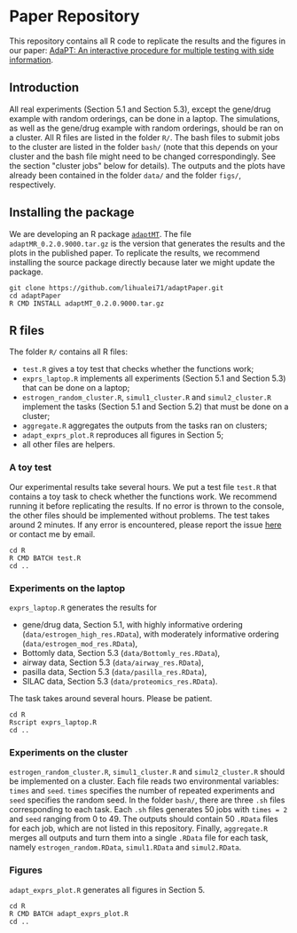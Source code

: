 # Paper Repository

This repository contains all R code to replicate the results and the figures in our paper: [AdaPT: An interactive procedure for multiple testing with side information](https://arxiv.org/abs/1609.06035). 

## Introduction
All real experiments (Section 5.1 and Section 5.3), except the gene/drug example with random orderings, can be done in a laptop. The simulations, as well as the gene/drug example with random orderings, should be ran on a cluster. All R files are listed in the folder `R/`. The bash files to submit jobs to the cluster are listed in the folder `bash/` (note that this depends on your cluster and the bash file might need to be changed correspondingly. See the section "cluster jobs" below for details). The outputs and the plots have already been contained in the folder `data/` and the folder `figs/`, respectively. 

## Installing the package
We are developing an R package [`adaptMT`](https://github.com/lihualei71/adaptMT). The file `adaptMR_0.2.0.9000.tar.gz` is the version that generates the results and the plots in the published paper. To replicate the results, we recommend installing the source package directly because later we might update the package. 

```
git clone https://github.com/lihualei71/adaptPaper.git
cd adaptPaper
R CMD INSTALL adaptMT_0.2.0.9000.tar.gz
```

## R files
The folder `R/` contains all R files:

- `test.R` gives a toy test that checks whether the functions work;
- `exprs_laptop.R` implements all experiments (Section 5.1 and Section 5.3) that can be done on a laptop;
- `estrogen_random_cluster.R`, `simul1_cluster.R` and `simul2_cluster.R` implement the tasks (Section 5.1 and Section 5.2) that must be done on a cluster;
- `aggregate.R` aggregates the outputs from the tasks ran on clusters;
- `adapt_exprs_plot.R` reproduces all figures in Section 5;
- all other files are helpers.

### A toy test
Our experimental results take several hours. We put a test file `test.R` that contains a toy task to check whether the functions work.
We recommend running it before replicating the results. If no error is thrown to the console, the other files should be implemented without problems. The test takes around 2 minutes. If any error is encountered, please report the issue [here](https://github.com/lihualei71/adaptPaper/issues) or contact me by email. 

```
cd R
R CMD BATCH test.R
cd ..
```
### Experiments on the laptop
`exprs_laptop.R` generates the results for 

- gene/drug data, Section 5.1, with highly informative ordering (`data/estrogen_high_res.RData`), with moderately informative ordering (`data/estrogen_mod_res.RData`),
- Bottomly data, Section 5.3 (`data/Bottomly_res.RData`), 
- airway data, Section 5.3 (`data/airway_res.RData`), 
- pasilla data, Section 5.3 (`data/pasilla_res.RData`),
- SILAC data, Section 5.3 (`data/proteomics_res.RData`). 

The task takes around several hours. Please be patient.

```
cd R
Rscript exprs_laptop.R 
cd ..
```
### Experiments on the cluster
`estrogen_random_cluster.R`, `simul1_cluster.R` and `simul2_cluster.R` should be implemented on a cluster. Each file reads two environmental variables: `times` and `seed`. `times` specifies the number of repeated experiments and `seed` specifies the random seed. In the folder `bash/`, there are three `.sh` files corresponding to each task. Each `.sh` files generates 50 jobs with `times = 2` and `seed` ranging from 0 to 49. The outputs should contain 50 `.RData` files for each job, which are not listed in this repository. Finally, `aggregate.R` merges all outputs and turn them into a single `.RData` file for each task, namely `estrogen_random.RData`, `simul1.RData` and `simul2.RData`.

### Figures 
`adapt_exprs_plot.R` generates all figures in Section 5.

```
cd R
R CMD BATCH adapt_exprs_plot.R 
cd ..
```
